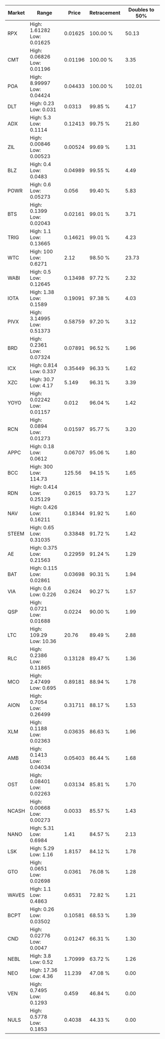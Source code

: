 | Market | Range | Price| Retracement | Doubles to 50% |
| --- | --- | --- | --- | --- |
| RPX | High: 1.61282<br />Low: 0.01625 | 0.01625 | 100.00 % | 50.13 |
| CMT | High: 0.06826<br />Low: 0.01196 | 0.01196 | 100.00 % | 3.35 |
| POA | High: 8.99997<br />Low: 0.04424 | 0.04433 | 100.00 % | 102.01 |
| DLT | High: 0.23<br />Low: 0.031 | 0.0313 | 99.85 % | 4.17 |
| ADX | High: 5.3<br />Low: 0.1114 | 0.12413 | 99.75 % | 21.80 |
| ZIL | High: 0.00846<br />Low: 0.00523 | 0.00524 | 99.69 % | 1.31 |
| BLZ | High: 0.4<br />Low: 0.0483 | 0.04989 | 99.55 % | 4.49 |
| POWR | High: 0.6<br />Low: 0.05273 | 0.056 | 99.40 % | 5.83 |
| BTS | High: 0.1399<br />Low: 0.02043 | 0.02161 | 99.01 % | 3.71 |
| TRIG | High: 1.1<br />Low: 0.13665 | 0.14621 | 99.01 % | 4.23 |
| WTC | High: 100<br />Low: 0.6271 | 2.12 | 98.50 % | 23.73 |
| WABI | High: 0.5<br />Low: 0.12645 | 0.13498 | 97.72 % | 2.32 |
| IOTA | High: 1.38<br />Low: 0.1589 | 0.19091 | 97.38 % | 4.03 |
| PIVX | High: 3.14995<br />Low: 0.51373 | 0.58759 | 97.20 % | 3.12 |
| BRD | High: 0.2361<br />Low: 0.07324 | 0.07891 | 96.52 % | 1.96 |
| ICX | High: 0.814<br />Low: 0.337 | 0.35449 | 96.33 % | 1.62 |
| XZC | High: 30.7<br />Low: 4.17 | 5.149 | 96.31 % | 3.39 |
| YOYO | High: 0.02242<br />Low: 0.01157 | 0.012 | 96.04 % | 1.42 |
| RCN | High: 0.0894<br />Low: 0.01273 | 0.01597 | 95.77 % | 3.20 |
| APPC | High: 0.18<br />Low: 0.0612 | 0.06707 | 95.06 % | 1.80 |
| BCC | High: 300<br />Low: 114.73 | 125.56 | 94.15 % | 1.65 |
| RDN | High: 0.414<br />Low: 0.25129 | 0.2615 | 93.73 % | 1.27 |
| NAV | High: 0.426<br />Low: 0.16211 | 0.18344 | 91.92 % | 1.60 |
| STEEM | High: 0.65<br />Low: 0.31035 | 0.33848 | 91.72 % | 1.42 |
| AE | High: 0.375<br />Low: 0.21563 | 0.22959 | 91.24 % | 1.29 |
| BAT | High: 0.115<br />Low: 0.02861 | 0.03698 | 90.31 % | 1.94 |
| VIA | High: 0.6<br />Low: 0.226 | 0.2624 | 90.27 % | 1.57 |
| QSP | High: 0.0721<br />Low: 0.01688 | 0.0224 | 90.00 % | 1.99 |
| LTC | High: 109.29<br />Low: 10.36 | 20.76 | 89.49 % | 2.88 |
| RLC | High: 0.2386<br />Low: 0.11865 | 0.13128 | 89.47 % | 1.36 |
| MCO | High: 2.47499<br />Low: 0.695 | 0.89181 | 88.94 % | 1.78 |
| AION | High: 0.7054<br />Low: 0.26499 | 0.31711 | 88.17 % | 1.53 |
| XLM | High: 0.1188<br />Low: 0.02363 | 0.03635 | 86.63 % | 1.96 |
| AMB | High: 0.1413<br />Low: 0.04034 | 0.05403 | 86.44 % | 1.68 |
| OST | High: 0.08401<br />Low: 0.02263 | 0.03134 | 85.81 % | 1.70 |
| NCASH | High: 0.00668<br />Low: 0.00273 | 0.0033 | 85.57 % | 1.43 |
| NANO | High: 5.31<br />Low: 0.6984 | 1.41 | 84.57 % | 2.13 |
| LSK | High: 5.29<br />Low: 1.16 | 1.8157 | 84.12 % | 1.78 |
| GTO | High: 0.0651<br />Low: 0.02698 | 0.0361 | 76.08 % | 1.28 |
| WAVES | High: 1.1<br />Low: 0.4863 | 0.6531 | 72.82 % | 1.21 |
| BCPT | High: 0.26<br />Low: 0.03502 | 0.10581 | 68.53 % | 1.39 |
| CND | High: 0.02776<br />Low: 0.0047 | 0.01247 | 66.31 % | 1.30 |
| NEBL | High: 3.8<br />Low: 0.52 | 1.70999 | 63.72 % | 1.26 |
| NEO | High: 17.36<br />Low: 4.36 | 11.239 | 47.08 % | 0.00 |
| VEN | High: 0.7495<br />Low: 0.1293 | 0.459 | 46.84 % | 0.00 |
| NULS | High: 0.5778<br />Low: 0.1853 | 0.4038 | 44.33 % | 0.00 |
